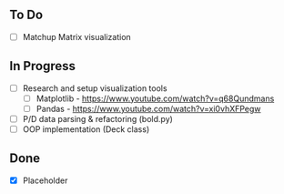 ## To Do

- [ ] Matchup Matrix visualization

## In Progress

- [ ] Research and setup visualization tools
  - [ ] Matplotlib - https://www.youtube.com/watch?v=q68Qundmans
  - [ ] Pandas - https://www.youtube.com/watch?v=xi0vhXFPegw
- [ ] P/D data parsing & refactoring (bold.py)
- [ ] OOP implementation (Deck class)

## Done

- [x] Placeholder
